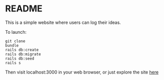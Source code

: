 # README

This is a simple website where users can log their ideas.

To launch:
```
git clone
bundle
rails db:create
rails db:migrate
rails db:seed
rails s
```
Then visit localhost:3000 in your web browser, or just explore the site [here](http://ancient-harbor-51488.herokuapp.com)
